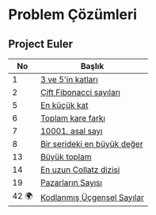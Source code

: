 # Problem Çözümleri

 ## Project Euler

 | No                    | Başlık                                           |
 |-----------------------|--------------------------------------------------|
 |1                      |[3 ve 5'in katları](./ProjectEuler/01)            |
 |2                      |[Çift Fibonacci sayıları](./ProjectEuler/02)      |
 |5                      |[En küçük kat](./ProjectEuler/05)                 |
 |6                      |[Toplam kare farkı](./ProjectEuler/06)            |
 |7                      |[10001. asal sayı](./ProjectEuler/07)             |
 |8                      |[Bir serideki en büyük değer](./ProjectEuler/08)  | 
 |13                     |[Büyük toplam](./ProjectEuler/13)                 | 
 |14                     |[En uzun Collatz dizisi](./ProjectEuler/14)       | 
 |19                     |[Pazarların Sayısı](./ProjectEuler/19)            |                               
 |42 :earth_africa: 	 |[Kodlanmış Üçgensel Sayılar](./ProjectEuler/42)   |

  
